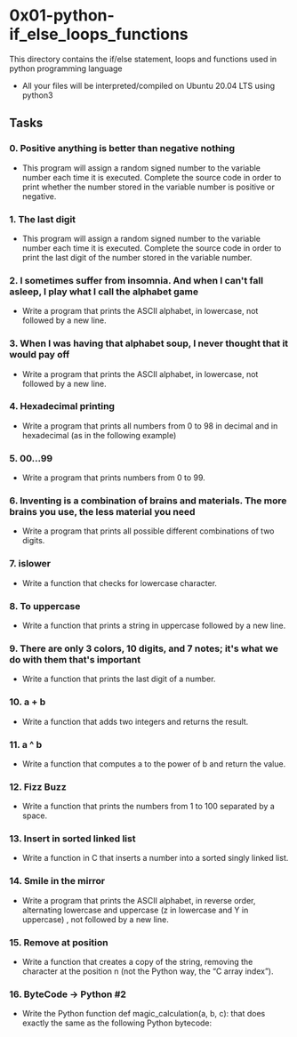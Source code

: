 # 0x01-python-if_else_loops_functions
This directory contains the if/else statement, loops and functions used in  python programming language
- All your files will be interpreted/compiled on Ubuntu 20.04 LTS using python3 

## Tasks
### 0. Positive anything is better than negative nothing
- This program will assign a random signed number to the variable number each time it is executed. Complete the source code in order to print whether the number stored in the variable number is positive or negative.

### 1. The last digit
- This program will assign a random signed number to the variable number each time it is executed. Complete the source code in order to print the last digit of the number stored in the variable number.

### 2. I sometimes suffer from insomnia. And when I can't fall asleep, I play what I call the alphabet game
- Write a program that prints the ASCII alphabet, in lowercase, not followed by a new line.

### 3. When I was having that alphabet soup, I never thought that it would pay off
- Write a program that prints the ASCII alphabet, in lowercase, not followed by a new line.

### 4. Hexadecimal printing
- Write a program that prints all numbers from 0 to 98 in decimal and in hexadecimal (as in the following example)

### 5. 00...99
- Write a program that prints numbers from 0 to 99.

### 6. Inventing is a combination of brains and materials. The more brains you use, the less material you need
- Write a program that prints all possible different combinations of two digits.

### 7. islower
- Write a function that checks for lowercase character.

### 8. To uppercase
- Write a function that prints a string in uppercase followed by a new line.

### 9. There are only 3 colors, 10 digits, and 7 notes; it's what we do with them that's important
- Write a function that prints the last digit of a number.

### 10. a + b
- Write a function that adds two integers and returns the result.

### 11. a ^ b
- Write a function that computes a to the power of b and return the value.

### 12. Fizz Buzz
- Write a function that prints the numbers from 1 to 100 separated by a space.

### 13. Insert in sorted linked list
- Write a function in C that inserts a number into a sorted singly linked list.

### 14. Smile in the mirror
- Write a program that prints the ASCII alphabet, in reverse order, alternating lowercase and uppercase (z in lowercase and Y in uppercase) , not followed by a new line.

### 15. Remove at position
- Write a function that creates a copy of the string, removing the character at the position n (not the Python way, the “C array index”).

### 16. ByteCode -> Python #2
- Write the Python function def magic_calculation(a, b, c): that does exactly the same as the following Python bytecode:
